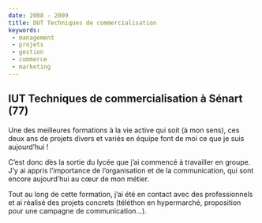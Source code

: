 ```yaml
---
date: 2008 - 2009
title: DUT Techniques de commercialisation
keywords:
 - management
 - projets
 - gestion
 - commerce
 - marketing
---
```


## IUT Techniques de commercialisation à Sénart (77)

Une des meilleures formations à la vie active qui soit (à mon sens), ces deux ans de projets divers et variés en équipe font de moi ce que je suis aujourd’hui !

C’est donc dès la sortie du lycée que j’ai commencé à travailler en groupe. J’y ai appris l’importance de l’organisation et de la communication, qui sont encore aujourd’hui au cœur de mon métier.

Tout au long de cette formation, j’ai été en contact avec des professionnels et ai réalisé des projets concrets (téléthon en hypermarché, proposition pour une campagne de communication…).
